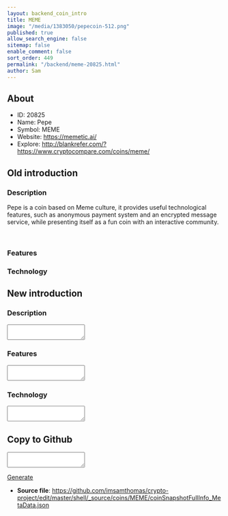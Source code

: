 ```yaml
---
layout: backend_coin_intro
title: MEME
image: "/media/1383050/pepecoin-512.png"
published: true
allow_search_engine: false
sitemap: false
enable_comment: false
sort_order: 449
permalink: "/backend/meme-20825.html"
author: Sam
---
```


## About

- ID: 20825
- Name: Pepe
- Symbol: MEME
- Website: https://memetic.ai/
- Explore: http://blankrefer.com/?https://www.cryptocompare.com/coins/meme/


## Old introduction

### Description

<div class="4u 12u$(medium)"><p>Pepe is a coin based on Meme culture, it provides useful technological features, such as anonymous payment system and an encrypted message service, while presenting itself as a fun coin with an interactive community.</p><div class="4u 12u$(medium)"><p> </p></div><div class="4u$ 12u$(medium)"></div></div><div class="4u$ 12u$(medium)"></div>

### Features


### Technology




## New introduction


### Description
<textarea id="meta_description" name="description"></textarea>

### Features
<textarea id="meta_features" name="features"></textarea>

### Technology
<textarea id="meta_technology" name="technology"></textarea>


## Copy to Github

<textarea id="coinsnapshotfullinfo_metadata"></textarea>

<a href="#gen" onclick="generateMetaDatJson()">Generate</a>

- **Source file**: <a href="https://github.com/imsamthomas/crypto-project/edit/master/shell/_source/coins/MEME/coinSnapshotFullInfo_MetaData.json">https://github.com/imsamthomas/crypto-project/edit/master/shell/_source/coins/MEME/coinSnapshotFullInfo_MetaData.json</a>

